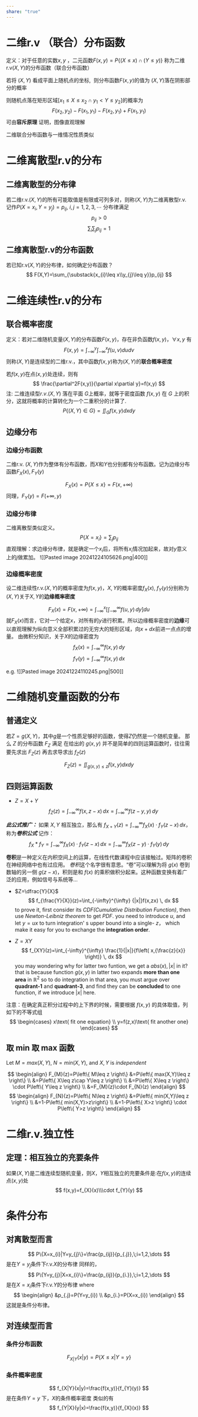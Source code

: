 ```yaml
---
share: "true"
---
```


# 二维r.v （联合）分布函数
定义：对于任意的实数$x,y$ ，二元函数$F(x,y)=P\left\{(X\leq x)\cap(Y\leq y)\right\}$
称为二维r.v$(X,Y)$的分布函数（联合分布函数）

若将 $(X, Y)$ 看成平面上随机点的坐标,  则分布函数$F(x, y)$的值为 $(X, Y )$落在阴影部分的概率 


则随机点落在矩形区域$[x_{1}\leq X\leq x_{2}\cap y_{1}<Y\leq y_{2}]$的概率为
$$
F(x_{2},y_{2})-F(x_{1},y_{1})-F(x_{2},y_{1})+F(x_{1},y_{1})
$$
可由**容斥原理** 证明，图像直观理解

二维联合分布函数与一维情况性质类似

# 二维离散型r.v的分布
## 二维离散型的分布律
若二维r.v.$(X,Y)$的所有可能取值是有限或可列多对，则称$(X,Y)$为二维离散型r.v.
记作$P(X=x_{i},Y=y_{j})=p_{ij}$,  $i,j=1,2,3,\cdots$
分布律满足
$$
p_{ij}>0
$$
$$
\sum _{i}\sum _{j}p_{ij}=1
$$
## 二维离散型r.v的分布函数
若已知r.v$(X,Y)$的分布律，如何确定分布函数？
$$
F(X,Y)=\sum_{\substack{x_{i}\leq x\\y_{j}\leq y}}p_{ij}
$$
# 二维连续性r.v的分布
## 联合概率密度
定义：若对二维随机变量$(X,Y)$的分布函数$F(x,y)$，存在非负函数$f(x,y)$，$\forall x,y$ 有
$$
F(x,y)=\int_{-\infty}^y\int_{-\infty}^xf(u,v)dudv
$$
则称$(X,Y)$是连续型的二维$\mathrm{r.v.}$，其中函数$f(x,y)$称为$(X,Y)$的**联合概率密度**

若$f(x,y)$在点$(x,y)$处连续，则有
$$
\frac{\partial^2F(x,y)}{\partial x\partial y}=f(x,y)
$$
注: 二维连续型$r.v. (X, Y)$ 落在平面 $G$上概率，就等于密度函数 $f(x, y)$ 在 $G$ 上的积分，这就将概率的计算转化为一个二重积分的计算了.
$$
P\{(X,Y)\in G\}=\iint _{G}f(x,y)dxdy
$$
## 边缘分布
### 边缘分布函数

二维r.v. $(X,Y)$作为整体有分布函数，而$X$和$Y$也分别都有分布函数。记为边缘分布函数$F_{X}(x),F_{Y}(y)$

$$
F_{X}(x)=P\{X\leq x\}=F(x,+\infty)
$$
同理，$F_{Y}(y)=F(+\infty,y)$
### 边缘分布律
二维离散型类似定义。
$$
P\{X=x_{i}\}=\sum_{j}p_{ij}
$$
直观理解：求边缘分布律，就是确定一个$x_i$后，将所有$x_{i}$情况加起来，故对$y$意义上的$j$做累加。
![[Pasted image 20241224105626.png|400]]

### 边缘概率密度

设二维连续性r.v.$(X,Y)$的概率密度为$f(x,y)$，$X,Y$的概率密度$f_{X}(x),\;f_{Y}(y)$分别称为$(X,Y)$关于$X,Y$的**边缘概率密度**

$$
F_{X}(x)=F(x,+\infty)=\int_{-\infty}^x\left[\int_{-\infty}^{\infty} f(u,y) \, dy \right]du
$$
就$F_{X}(x)$而言，它对一个给定$x$，对所有的$y$进行积累。所以边缘概率密度的**边缘**可以直观理解为纵向意义全部积累过的无穷大的矩形区域，向$x+dx$前进一点点的增量。
由微积分知识，关于$X$的边缘密度为
$$
f_{X}(x)=\int_{-\infty}^{\infty} f(x,y) \, dy
$$
$$
f_{Y}(y)=\int_{-\infty}^{\infty} f(x,y) \, dx 
$$

e.g.
![[Pasted image 20241224110245.png|500]]
# 二维随机变量函数的分布
## 普通定义
若$Z=g(X,Y)$，其中$g$是一个性质足够好的函数，使得$Z$仍然是一个随机变量。
那么 $Z$ 的分布函数 $F_{Z}$ 满足
在给出的 $g(x,y)$ 并不是简单的四则运算函数时，往往需要先求出 $F_{Z}(z)$ 再去求导求出 $f_{Z}(z)$


$$
F_{Z}(z)=\iint_{g(x,y)\leq z}{f(x,y)dxdy}
$$
## 四则运算函数
- $Z=X+Y$
$$
	f_{Z}(z)=\int_{-\infty}^{\infty} f(x,z-x) \, dx=\int_{-\infty}^{\infty} f(z-y,y) \, dy  
$$

***此公式推广：*** 如果 $X,Y$ 相互独立，那么有 $f_{X+Y}(z)=\int_{-\infty}^{\infty} f_{X}(x)\cdot f_{Y}(z-x) \, dx$，称为***卷积公式***
记作：
$$
f_{X}*f_{Y}=\int_{-\infty}^{\infty} f_{X}(x)\cdot f_{Y}(z-x) \, dx=\int_{-\infty}^{\infty} f_{X}(z-y)\cdot f_{Y}(y) \, dy
$$

**卷积**是一种定义在内积空间上的运算，在线性代数课程中应该接触过。矩阵的卷积在神经网络中也有过应用。
*卷积*这个名字很有意思。“卷”可以理解为将 $g(x)$ 卷到数轴的另一侧 $g(z-x)$，积则是和 $f(x)$ 的乘积做积分起来。这种函数变换有着广泛的应用，例如信号与系统等...

- $Z=\dfrac{Y}{X}$
$$
	f_{\frac{Y}{X}}(z)=\int_{-\infty}^{\infty} {|x|}f(x,zx) \, dx  
$$
	to prove it,  first consider its *CDF(Cumulative Distribution Function)*,  then use *Newton-Leibniz theorem* to get *PDF*.
	you need to introduce $u$, and let $y=ux$ to turn integration' s upper bound into a single- $z$，  which make it easy for you to exchange the **integration order**.
	
- $Z=XY$
$$
f_{XY}(z)=\int_{-\infty}^{\infty} \frac{1}{|x|}{f\left( x,{\frac{z}{x}} \right)} \, dx 
$$
	you may wondering why for latter two funtion, we get a $abs(x),|x|$ in it?
	that is because function $g(x,y)$  in latter two expands **more than one area** in $\mathbb{R}^2$
	so to do integration in that area, you must argue over **quadrant-1** and **quadrant-3**, and find they can be **concluded** to one function, if we introduce $|x|$ here.

注意：在确定真正积分过程中的上下界的时候，需要根据 $f(x,y)$ 的具体取值，列如下的不等式组
$$
\begin{cases}
x\text{ fit one equation} \\
y=f(z,x)\text{ fit another one}
\end{cases}
$$
## 取 min 取 max 函数
Let $M=max(X,Y)$, $N=min(X,Y)$, and $X,Y$ is *independent*

$$
\begin{align}
F_{M}(z)=P\left\{ M\leq z \right\} &=P\left\{ max(X,Y)\leq z \right\} \\
&=P\left\{ X\leq z\cap Y\leq z \right\}  \\
&=P\left\{ X\leq z \right\} \cdot P\left\{ Y\leq z \right\}  \\
&=F_{M}(z)\cdot F_{N}(z)
\end{align}
$$
$$
\begin{align}
F_{N}(z)=P\left\{ N\leq z \right\} &=P\left\{ min(X,Y)\leq z \right\} \\
&=1-P\left\{ min(X,Y)>z\right\}  \\
&=1-P\left\{ X>z \right\} \cdot P\left\{ Y>z \right\} 
\end{align}
$$

# 二维r.v.独立性
## 定理：相互独立的充要条件
如果$(X,Y)$是二维连续型随机变量，则$X，Y$相互独立的充要条件是:在$f(x,y)$的连续点$(x,y)$处
$$
f(x,y)=f_{X}(x)\\\cdot f_{Y}(y)
$$

# 条件分布
## 对离散型而言
$$
P\{X=x_{i}|Y=y_{j}\}=\frac{p_{ij}}{p_{.j}},\;i=1,2,\dots
$$
是在$Y=y_{j}$条件下r.v.$X$的分布律
同样的，
$$
P\{Y=y_{j}|X=x_{i}\}=\frac{p_{ij}}{p_{i.}},\;i=1,2,\dots
$$
是在$X=x_{i}$条件下r.v.$Y$的分布律
where
$$
\begin{align}
&p_{.j}=P(Y=y_{i}) \\
&p_{i.}=P(X=x_{i})
\end{align}
$$
这就是条件分布律。
## 对连续型而言

### 条件分布函数

$$
F_{X|Y}(x|y)=P\{X\leq x|Y=y\}
$$
### 条件概率密度
$$
f_{X|Y}(x|y)=\frac{f(x,y)}{f_{Y}(y)}
$$
是在条件$Y=y$ 下，$X$的条件概率密度
类似的有
$$
f_{Y|X}(y|x)=\frac{f(x,y)}{f_{X}(x)}
$$

